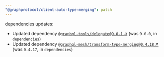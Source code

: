 ```yaml
---
"@graphprotocol/client-auto-type-merging": patch
---
```


dependencies updates: 

- Updated dependency [`@graphql-tools/delegate@9.0.1` ↗︎](https://www.npmjs.com/package/@graphql-tools/delegate/v/9.0.1) (was `9.0.0`, in `dependencies`)
- Updated dependency [`@graphql-mesh/transform-type-merging@0.4.18` ↗︎](https://www.npmjs.com/package/@graphql-mesh/transform-type-merging/v/0.4.18) (was `0.4.17`, in `dependencies`)
